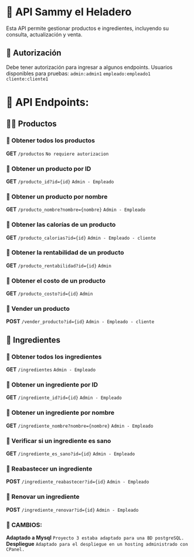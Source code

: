 # 🐧 API Sammy el Heladero

Esta API permite gestionar productos e ingredientes, incluyendo su consulta, actualización y venta.

## 🔐 Autorización

Debe tener autorización para ingresar a algunos endpoints.
    Usuarios disponibles para pruebas: 
    `admin:admin1`
    `empleado:empleado1`
    `cliente:cliente1`

# 📌 API Endpoints:
## 🍨🥤 Productos

### 🔹 Obtener todos los productos
**GET** `/productos` `No requiere autorizacion`

### 🔹 Obtener un producto por ID
**GET** `/producto_id?id={id}` `Admin - Empleado`

### 🔹 Obtener un producto por nombre
**GET** `/producto_nombre?nombre={nombre}` `Admin - Empleado`

### 🔹 Obtener las calorías de un producto
**GET** `/producto_calorias?id={id}` `Admin - Empleado - cliente`

### 🔹 Obtener la rentabilidad de un producto
**GET** `/producto_rentabilidad?id={id}` `Admin`

### 🔹 Obtener el costo de un producto
**GET** `/producto_costo?id={id}` `Admin`

### 🔹 Vender un producto
**POST** `/vender_producto?id={id}` `Admin - Empleado - cliente`

## 🍓 Ingredientes

### 🔹 Obtener todos los ingredientes
**GET** `/ingredientes` `Admin - Empleado`

### 🔹 Obtener un ingrediente por ID
**GET** `/ingrediente_id?id={id}` `Admin - Empleado`

### 🔹 Obtener un ingrediente por nombre
**GET** `/ingrediente_nombre?nombre={nombre}` `Admin - Empleado`

### 🔹 Verificar si un ingrediente es sano
**GET** `/ingrediente_es_sano?id={id}` `Admin - Empleado`

### 🔹 Reabastecer un ingrediente
**POST** `/ingrediente_reabastecer?id={id}` `Admin - Empleado`

### 🔹 Renovar un ingrediente
**POST** `/ingrediente_renovar?id={id}` `Admin - Empleado`

### 🔀 CAMBIOS:
**Adaptado a Mysql** `Proyecto 3 estaba adaptado para una BD postgreSQL.`
**Despliegue** `Adaptado para el despliegue en un hosting administrado con CPanel.`